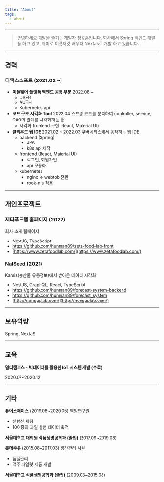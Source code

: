 ```yaml
---
title: "About"
tags:
  - about
---
```


---

> 안녕하세요 개발을 즐기는 개발자 정성훈입니다.
> 회사에서 Spring 백엔드 개발을 하고 있고,
> 취미로 이것저것 배우다 NextJs로 개발 하고 있습니다.

---

## 경력

### 티맥스소프트 (2021.02 ~)

- **미들웨어 플랫폼 백엔드 공통 부분** 2022.08 ~
  - USER
  - AUTH
  - Kubernetes api
- **코드 구조 시각화 Tool** 2022.04
  스프링 코드를 분석하여 controller, service, DAO의 관계를 시각화하는 툴
  - 시각화 frontend 구현 (React, Material UI)
- **클라우드 웹 IDE** 2021.02 ~ 2022.03
  쿠버네티스에서 동작하는 웹 IDE
  - backend (Spring)
    - JPA
    - k8s api 제작
  - frontend (React, Material UI)
    - 로그인, 회원가입
    - api 모듈화
  - kubernetes
    - nginx → webtob 전환
    - rook-nfs 적용

---

## 개인프로젝트

### 제타푸드랩 홈페이지 (2022)

회사 소개 웹페이지

- NextJS, TypeScript
- https://github.com/hunman89/zeta-food-lab-front
- [https://www.zetafoodlab.com/](https://www.zetafoodlab.com/)

### **NalSeed (2021)**

Kamis(농산물 유통정보)에서 받아온 데이터 시각화

- NestJS, GraphQL, React, TypeScript
- https://github.com/hunman89/forecast-system-backend
- https://github.com/hunman89/forecast_system
- [http://nonguplab.com/](http://nonguplab.com/)

---

## 보유역량

Spring, NextJS

---

## 교육

**멀티캠퍼스 - 빅데이터를 활용한 IoT 시스템 개발 (수료)**

2020.07~2020.12

---

## 기타

**퓨어스페이스** (2019.08~2020.05)
책임연구원

- 실험실 세팅
- 10여종의 과일 실험 데이터 축적

**서울대학교 대학원 식품생명공학과 (졸업)** (2017.09~2019.08)

**롯데주류** (2015.08~2017.03)
생산관리 사원

- 품질관리
- 맥주 파일럿 제품 개발

**서울대학교 식품생명공학과 (졸업)** (2009.03~2015.08)
